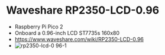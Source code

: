# Waveshare RP2350-LCD-0.96
-  Raspberry Pi Pico 2
-  Onboard a 0.96-inch LCD ST7735s 160x80
-  https://www.waveshare.com/wiki/RP2350-LCD-0.96
-  ![rp2350-lcd-0 96-1](https://github.com/user-attachments/assets/2cbdd811-47d8-47d5-b7e3-1c44e11c29a3)

